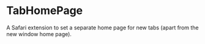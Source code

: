 TabHomePage
===========

A Safari extension to set a separate home page for new tabs (apart from the new window home page).
